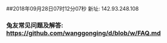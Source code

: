 ##2018年09月28日07时12分07秒 新址: 142.93.248.108
### 兔友常见问题及解答: https://github.com/wanggonging/d/blob/w/FAQ.md
